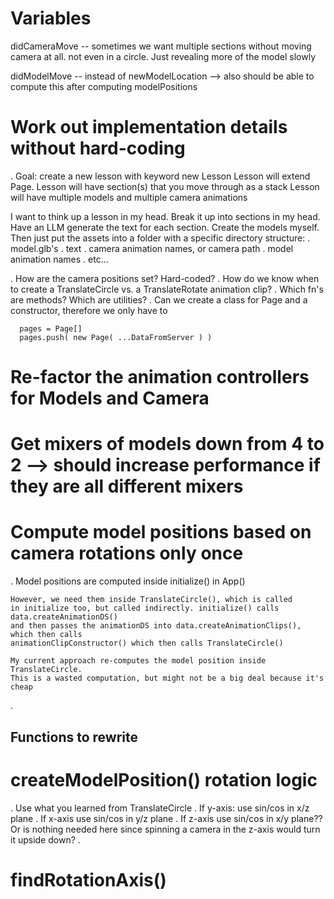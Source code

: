 # Variables
didCameraMove -- sometimes we want multiple sections without moving camera at all. not even in a circle. Just revealing more of the model slowly

didModelMove -- instead of newModelLocation --> also should be able to compute this after computing modelPositions











# Work out implementation details without hard-coding
  
. Goal: 
create a new lesson with keyword new Lesson
Lesson will extend Page. 
 Lesson will have section(s) that you move through as a stack
 Lesson will have multiple models and multiple camera animations

I want to think up a lesson in my head. Break it up into sections in my head.
Have an LLM generate the text for each section. 
Create the models myself. 
Then just put the assets into a folder with a specific directory structure:
  . model.glb's
  . text
  . camera animation names, or camera path
  . model animation names
  . etc...



. How are the camera positions set? Hard-coded? 
. How do we know when to create a TranslateCircle vs. a TranslateRotate animation clip?
. Which fn's are methods? Which are utilities?
. Can we create a class for Page and a constructor, therefore we only have to 
      
      pages = Page[]
      pages.push( new Page( ...DataFromServer ) )





# Re-factor the animation controllers for Models and Camera



# Get mixers of models down from 4 to 2 --> should increase performance if they are all different mixers




# Compute model positions based on camera rotations only once
  . Model positions are computed inside initialize() in App() 

    However, we need them inside TranslateCircle(), which is called
    in initialize too, but called indirectly. initialize() calls data.createAnimationDS()
    and then passes the animationDS into data.createAnimationClips(), which then calls 
    animationClipConstructor() which then calls TranslateCircle()
    
    My current approach re-computes the model position inside TranslateCircle.
    This is a wasted computation, but might not be a big deal because it's cheap
.



## Functions to rewrite

# createModelPosition() rotation logic
 . Use what you learned from TranslateCircle
    . If y-axis: 
      use sin/cos in x/z plane
    . If x-axis
      use sin/cos in y/z plane 
    . If z-axis
      use sin/cos in x/y plane?? Or is nothing needed here since spinning a camera in the z-axis would turn it upside down?
.

# findRotationAxis()


